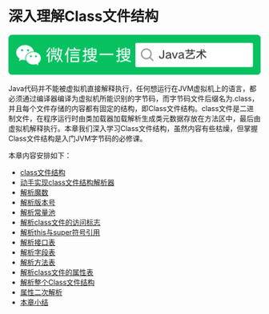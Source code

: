 # 深入理解Class文件结构

![Java艺术](../qrcode/javaskill_qrcode_01.png)

Java代码并不能被虚拟机直接解释执行，任何想运行在JVM虚拟机上的语言，都必须通过编译器编译为虚拟机所能识别的字节码，而字节码文件后缀名为.class，并且每个文件存储的内容都有固定的结构，即Class文件结构。class文件是二进制文件，在程序运行时由类加载器加载解析生成类元数据存放在方法区中，最后由虚拟机解释执行。本章我们深入学习Class文件结构，虽然内容有些枯燥，但掌握Class文件结构是入门JVM字节码的必修课。

本章内容安排如下：

* [class文件结构](00.md)
* [动手实现class文件结构解析器](01.md)
* [解析魔数](02.md)
* [解析版本号](03.md)
* [解析常量池](04.md)
* [解析class文件的访问标志](05.md)
* [解析this与super符号引用](06.md)
* [解析接口表](07.md)
* [解析字段表](08.md)
* [解析方法表](09.md)
* [解析class文件的属性表](10.md)
* [解析整个Class文件结构](11.md)
* [属性二次解析](12.md)
* [本章小结](13.md)

